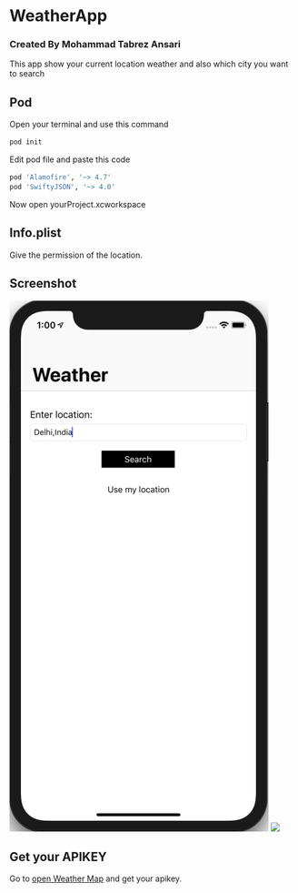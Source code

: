 # WeatherApp
### Created By Mohammad Tabrez Ansari
This app show your current location weather and also which city you want to search

## Pod
Open your terminal and use this command
```bash
pod init
```
Edit pod file and paste this code
```bash
pod 'Alamofire', '~> 4.7'
pod 'SwiftyJSON', '~> 4.0'
```
Now open yourProject.xcworkspace

## Info.plist
Give the permission of the location.

## Screenshot
<p>
  <img src="screenshot1.png"/>
  <img src="screenshot2.png"/>
</p>

## Get your APIKEY
Go to [open Weather Map](https://openweathermap.org/api) and get your apikey.


